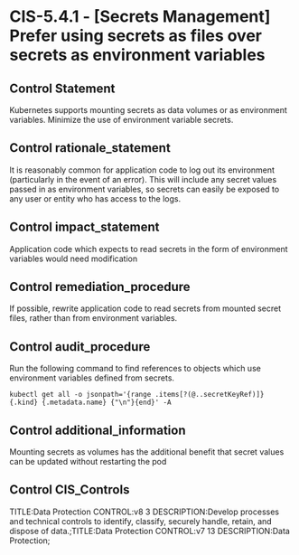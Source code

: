 # CIS-5.4.1 - \[Secrets Management\] Prefer using secrets as files over secrets as environment variables

## Control Statement

Kubernetes supports mounting secrets as data volumes or as environment variables. Minimize the use of environment variable secrets.

## Control rationale_statement

It is reasonably common for application code to log out its environment (particularly in the event of an error). This will include any secret values passed in as environment variables, so secrets can easily be exposed to any user or entity who has access to the logs.

## Control impact_statement

Application code which expects to read secrets in the form of environment variables would need modification

## Control remediation_procedure

If possible, rewrite application code to read secrets from mounted secret files, rather than from environment variables.

## Control audit_procedure

Run the following command to find references to objects which use environment variables defined from secrets.

```
kubectl get all -o jsonpath='{range .items[?(@..secretKeyRef)]} {.kind} {.metadata.name} {"\n"}{end}' -A
```

## Control additional_information

Mounting secrets as volumes has the additional benefit that secret values can be updated without restarting the pod

## Control CIS_Controls

TITLE:Data Protection CONTROL:v8 3 DESCRIPTION:Develop processes and technical controls to identify, classify, securely handle, retain, and dispose of data.;TITLE:Data Protection CONTROL:v7 13 DESCRIPTION:Data Protection;
